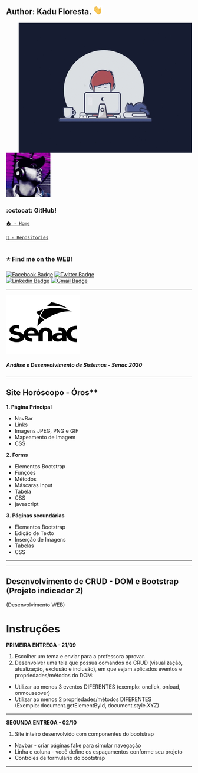 <h2> Author: Kadu Floresta. <img src="https://github.com/KaduFloresta/KaduFloresta/blob/main/img/Hi.gif?raw=true" width="25"></h2>
<img align="right" alt="GIF" src="https://github.com/KaduFloresta/KaduFloresta/blob/main/img/gif2.gif?raw=true" width="470";/>

<a href="https://www.linkedin.com/in/kadufloresta/">
 <img src="https://github.com/KaduFloresta/KaduFloresta/blob/main/img/profile.gif?raw=true" width="120px; alt=""/></b></a>  
 <br>
 
<h3>:octocat: GitHub!</h3>
 <code><a href="https://github.com/KaduFloresta" title="HomeGit">🏠 - Home</a><br></code><br>
 <code><a href="https://github.com/KaduFloresta?tab=repositories" title="RepoGit">📂 - Repositories</a><br></code>
 
<br>

<h3>⭐ Find me on the WEB!</h3>

[![Facebook Badge](https://img.shields.io/badge/-Kadu_Floresta-lightblue?style=flat-square&logo=Facebook&logoColor=white&link=https://www.facebook.com/kadu.floresta)](https://www.facebook.com/kadu.floresta)
[![Twitter Badge](https://img.shields.io/badge/-@kadu_kururu-1ca0f1?style=flat-square&labelColor=1ca0f1&logo=twitter&logoColor=white&link=https://twitter.com/kadu_kururu)](https://twitter.com/kadu_kururu)
<br>
[![Linkedin Badge](https://img.shields.io/badge/-Kadu_Floresta-blue?style=flat-square&logo=Linkedin&logoColor=white&link=https://www.linkedin.com/in/kadufloresta/)](https://www.linkedin.com/in/kadufloresta/)
[![Gmail Badge](https://img.shields.io/badge/-cefloresta1@gmail.com-c14438?style=flat-square&logo=Gmail&logoColor=white&link=mailto:cefloresta1@gmail.com)](mailto:cefloresta1@gmail.com)

<hr>
<a href="https://portal.sc.senac.br/portal/site/descontos-e-bolsas/senac-joinville"><img src="https://github.com/KaduFloresta/JavaScript_WebSite/raw/master/img/senac.png" alt="drawing" width="200"/></a><h5>Análise e Desenvolvimento de Sistemas - Senac 2020</h5> 

---

## Site Horóscopo - Óros**

**1. Página Principal** 
- NavBar
- Links
- Imagens JPEG, PNG e GIF
- Mapeamento de Imagem
- CSS
  
  
**2. Forms**
- Elementos Bootstrap
- Funções
- Métodos
- Máscaras Input
- Tabela
- CSS
- javascript
  
**3. Páginas secundárias**
- Elementos Bootstrap
- Edição de Texto
- Inserção de Imagens
- Tabelas
- CSS
___
---
## Desenvolvimento de CRUD - DOM e Bootstrap (Projeto indicador 2)
(Desenvolvimento WEB)

# Instruções
**PRIMEIRA ENTREGA - 21/09**

1. Escolher um tema e enviar para a professora aprovar.
2. Desenvolver uma tela que possua comandos de CRUD (visualização, atualização, exclusão e inclusão), em que sejam aplicados eventos e propriedades/métodos do DOM:

- Utilizar ao menos 3 eventos DIFERENTES (exemplo: onclick, onload, onmouseover)
- Utilizar ao menos 2 propriedades/métodos DIFERENTES<br> 
(Exemplo: document.getElementById, document.style.XYZ)
---

**SEGUNDA ENTREGA - 02/10**
1. Site inteiro desenvolvido com componentes do bootstrap
- Navbar - criar páginas fake para simular navegação
- Linha e coluna - você define os espaçamentos conforme seu projeto
- Controles de formulário do bootstrap

---
